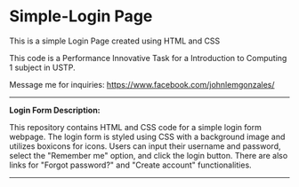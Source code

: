 # Simple-Login Page

This is a simple Login Page created using HTML and CSS

This code is a Performance Innovative Task for a Introduction to Computing 1 subject in USTP.

Message me for inquiries: https://www.facebook.com/johnlemgonzales/

---------------------------------------------------
**Login Form Description:**

This repository contains HTML and CSS code for a simple login form webpage. The login form is styled using CSS with a background image and utilizes boxicons for icons. Users can input their username and password, select the "Remember me" option, and click the login button. There are also links for "Forgot password?" and "Create account" functionalities.

---------------------------------------------------
